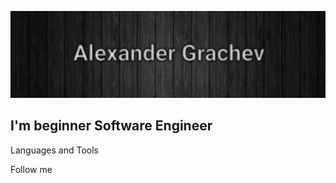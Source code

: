 [![Header](https://github.com/AlexanderGrachev-01/AlexanderGrachev-01/blob/main/assets/Снимок%20экрана%202021-01-20%20в%2021.17.15.png )](https://www.instagram.com/s.a.n.c.h.o.u.ss/)

## I'm beginner Software Engineer

Languages and Tools

Follow me
